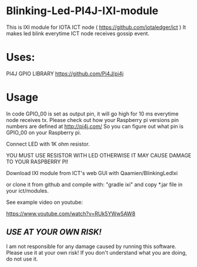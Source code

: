 # Blinking-Led-PI4J-IXI-module


This is IXI module for IOTA ICT node ( https://github.com/iotaledger/ict )
It makes led blink everytime ICT node receives gossip event.

# Uses:

PI4J GPIO LIBRARY https://github.com/Pi4J/pi4j


# Usage


In code GPIO_00 is set as output pin, it will go high for 10 ms everytime node receives tx. 
Please check out how your Raspberry pi versions pin numbers are defined at http://pi4j.com/
So you can figure out what pin is GPIO_00 on your Raspberry pi.

Connect LED with 1K ohm resistor.

YOU MUST USE RESISTOR WITH LED OTHERWISE IT MAY CAUSE DAMAGE TO YOUR RASPBERRY PI! 


Download IXI module from ICT's web GUI with Qaamien/BlinkingLedIxi

or clone it from github and compile with: "gradle ixi"
and copy *.jar file in your ict/modules.

See example video on youtube:

https://www.youtube.com/watch?v=RUk5YWw5AW8


##                                ***USE AT YOUR OWN RISK!***

   I am not responsible for any damage caused by running this software. Please use it at your own risk!
                    If you don't understand what you are doing, do not use it.

